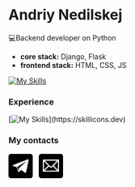 # Andriy Nedilskej
:computer:Backend developer on Python
* **core  stack:** Django, Flask
* **frontend stack:** HTML, CSS, JS        
      
[![My Skills](https://skillicons.dev/icons?i=django,flask,js,html,css)](https://skillicons.dev)



### Experience
[![My Skills](https://skillicons.dev/icons?i=linux,bash,git,docker,vim,nginx,heroku,vscode,py,)](https://skillicons.dev)


### My contacts&nbsp;
<a href="https://t.me/andrew_stoic" title="Follow me on Telegram">
    <img
        width="48"
        alt="Follow me on Telegram"
        src="https://raw.githubusercontent.com/maximgrynykha/maximgrynykha/master/assets/icons/telegram.svg"
    /></a>
&nbsp;
<a href="https://andrej.nedilskej@gmail.com" title="Write me to email">
    <img
        width="48"
        alt="Write me to email"
        src="https://raw.githubusercontent.com/MaximGrynykha/MaximGrynykha/master/assets/icons/email.svg"
    /></a>

